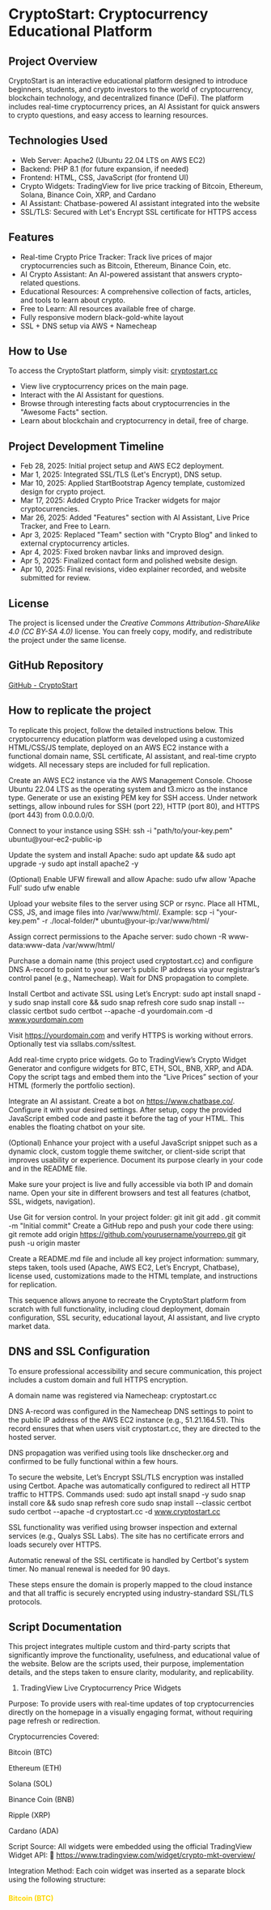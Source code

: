 # CryptoStart: Cryptocurrency Educational Platform

## Project Overview

CryptoStart is an interactive educational platform designed to introduce beginners, students, and crypto investors to the world of cryptocurrency, blockchain technology, and decentralized finance (DeFi). The platform includes real-time cryptocurrency prices, an AI Assistant for quick answers to crypto questions, and easy access to learning resources.

## Technologies Used

- Web Server: Apache2 (Ubuntu 22.04 LTS on AWS EC2)
- Backend: PHP 8.1 (for future expansion, if needed)
- Frontend: HTML, CSS, JavaScript (for frontend UI)
- Crypto Widgets: TradingView for live price tracking of Bitcoin, Ethereum, Solana, Binance Coin, XRP, and Cardano
- AI Assistant: Chatbase-powered AI assistant integrated into the website
- SSL/TLS: Secured with Let's Encrypt SSL certificate for HTTPS access

## Features

- Real-time Crypto Price Tracker: Track live prices of major cryptocurrencies such as Bitcoin, Ethereum, Binance Coin, etc.
- AI Crypto Assistant: An AI-powered assistant that answers crypto-related questions.
- Educational Resources: A comprehensive collection of facts, articles, and tools to learn about crypto.
- Free to Learn: All resources available free of charge.
- Fully responsive modern black-gold-white layout
- SSL + DNS setup via AWS + Namecheap

## How to Use

To access the CryptoStart platform, simply visit: [cryptostart.cc](https://cryptostart.cc)

- View live cryptocurrency prices on the main page.
- Interact with the AI Assistant for questions.
- Browse through interesting facts about cryptocurrencies in the "Awesome Facts" section.
- Learn about blockchain and cryptocurrency in detail, free of charge.

## Project Development Timeline

- Feb 28, 2025: Initial project setup and AWS EC2 deployment.
- Mar 1, 2025: Integrated SSL/TLS (Let's Encrypt), DNS setup.
- Mar 10, 2025: Applied StartBootstrap Agency template, customized design for crypto project.
- Mar 17, 2025: Added Crypto Price Tracker widgets for major cryptocurrencies.
- Mar 26, 2025: Added "Features" section with AI Assistant, Live Price Tracker, and Free to Learn.
- Apr 3, 2025: Replaced "Team" section with "Crypto Blog" and linked to external cryptocurrency articles.
- Apr 4, 2025: Fixed broken navbar links and improved design.
- Apr 5, 2025: Finalized contact form and polished website design.
- Apr 10, 2025: Final revisions, video explainer recorded, and website submitted for review.

## License

The project is licensed under the *Creative Commons Attribution-ShareAlike 4.0 (CC BY-SA 4.0)* license. You can freely copy, modify, and redistribute the project under the same license.

## GitHub Repository

[GitHub - CryptoStart](https://github.com/Zhumasultan/cryptostart)

## How to replicate the project

 To replicate this project, follow the detailed instructions below. This cryptocurrency education platform was developed using a customized HTML/CSS/JS template, deployed on an AWS EC2 instance with a functional domain name, SSL certificate, AI assistant, and real-time crypto widgets. All necessary steps are included for full replication.

Create an AWS EC2 instance via the AWS Management Console. Choose Ubuntu 22.04 LTS as the operating system and t3.micro as the instance type. Generate or use an existing PEM key for SSH access. Under network settings, allow inbound rules for SSH (port 22), HTTP (port 80), and HTTPS (port 443) from 0.0.0.0/0.

Connect to your instance using SSH: ssh -i "path/to/your-key.pem" ubuntu@your-ec2-public-ip

Update the system and install Apache: sudo apt update && sudo apt upgrade -y
sudo apt install apache2 -y

(Optional) Enable UFW firewall and allow Apache: sudo ufw allow 'Apache Full'
sudo ufw enable

Upload your website files to the server using SCP or rsync. Place all HTML, CSS, JS, and image files into /var/www/html/. Example: scp -i "your-key.pem" -r ./local-folder/* ubuntu@your-ip:/var/www/html/

Assign correct permissions to the Apache server: sudo chown -R www-data:www-data /var/www/html/

Purchase a domain name (this project used cryptostart.cc) and configure DNS A-record to point to your server’s public IP address via your registrar’s control panel (e.g., Namecheap). Wait for DNS propagation to complete.

Install Certbot and activate SSL using Let’s Encrypt: sudo apt install snapd -y
sudo snap install core && sudo snap refresh core
sudo snap install --classic certbot
sudo certbot --apache -d yourdomain.com -d www.yourdomain.com

Visit https://yourdomain.com and verify HTTPS is working without errors. Optionally test via ssllabs.com/ssltest.

Add real-time crypto price widgets. Go to TradingView’s Crypto Widget Generator and configure widgets for BTC, ETH, SOL, BNB, XRP, and ADA. Copy the script tags and embed them into the “Live Prices” section of your HTML (formerly the portfolio section).

Integrate an AI assistant. Create a bot on https://www.chatbase.co/. Configure it with your desired settings. After setup, copy the provided JavaScript embed code and paste it before the </body> tag of your HTML. This enables the floating chatbot on your site.

(Optional) Enhance your project with a useful JavaScript snippet such as a dynamic clock, custom toggle theme switcher, or client-side script that improves usability or experience. Document its purpose clearly in your code and in the README file.

Make sure your project is live and fully accessible via both IP and domain name. Open your site in different browsers and test all features (chatbot, SSL, widgets, navigation).

Use Git for version control. In your project folder: git init
git add .
git commit -m "Initial commit"
Create a GitHub repo and push your code there using: git remote add origin https://github.com/yourusername/yourrepo.git
git push -u origin master

Create a README.md file and include all key project information: summary, steps taken, tools used (Apache, AWS EC2, Let’s Encrypt, Chatbase), license used, customizations made to the HTML template, and instructions for replication.

This sequence allows anyone to recreate the CryptoStart platform from scratch with full functionality, including cloud deployment, domain configuration, SSL security, educational layout, AI assistant, and live crypto market data.

## DNS and SSL Configuration

To ensure professional accessibility and secure communication, this project includes a custom domain and full HTTPS encryption.

A domain name was registered via Namecheap: cryptostart.cc

DNS A-record was configured in the Namecheap DNS settings to point to the public IP address of the AWS EC2 instance (e.g., 51.21.164.51). This record ensures that when users visit cryptostart.cc, they are directed to the hosted server.

DNS propagation was verified using tools like dnschecker.org and confirmed to be fully functional within a few hours.

To secure the website, Let’s Encrypt SSL/TLS encryption was installed using Certbot. Apache was automatically configured to redirect all HTTP traffic to HTTPS. Commands used: sudo apt install snapd -y
sudo snap install core && sudo snap refresh core
sudo snap install --classic certbot
sudo certbot --apache -d cryptostart.cc -d www.cryptostart.cc

SSL functionality was verified using browser inspection and external services (e.g., Qualys SSL Labs). The site has no certificate errors and loads securely over HTTPS.

Automatic renewal of the SSL certificate is handled by Certbot's system timer. No manual renewal is needed for 90 days.

These steps ensure the domain is properly mapped to the cloud instance and that all traffic is securely encrypted using industry-standard SSL/TLS protocols.

## Script Documentation

This project integrates multiple custom and third-party scripts that significantly improve the functionality, usefulness, and educational value of the website. Below are the scripts used, their purpose, implementation details, and the steps taken to ensure clarity, modularity, and replicability.

1. TradingView Live Cryptocurrency Price Widgets

Purpose:
To provide users with real-time updates of top cryptocurrencies directly on the homepage in a visually engaging format, without requiring page refresh or redirection.

Cryptocurrencies Covered:

Bitcoin (BTC)

Ethereum (ETH)

Solana (SOL)

Binance Coin (BNB)

Ripple (XRP)

Cardano (ADA)

Script Source:
All widgets were embedded using the official TradingView Widget API:
🔗 https://www.tradingview.com/widget/crypto-mkt-overview/

Integration Method:
Each coin widget was inserted as a separate block using the following structure:

<div class="portfolio-item">
  <h4 class="text-center" style="color:gold;">Bitcoin (BTC)</h4>
  <div id="tradingview_btc" style="height:220px"></div>
</div>

The widgets are powered using TradingView’s base JavaScript library:


<script type="text/javascript" src="https://s3.tradingview.com/tv.js"></script>

A custom function waits for the TradingView script to fully load and then initializes each widget dynamically using JavaScript, allowing them to render cleanly within the “Live Prices” section of the site.

Placement:
Inserted inside /index.html in the <section id="portfolio"> block, each with appropriate cryptocurrency label and placement within the Bootstrap grid layout.

2. Chatbase AI Crypto Assistant Script

Purpose:
To enhance the user experience by offering a built-in AI assistant capable of answering questions about cryptocurrency, blockchain, DeFi, and NFTs. The assistant improves user retention, adds interactivity, and aligns with the educational goals of the site.

Script Source:
The AI assistant is powered by Chatbase (Google-based LLM engine) and was configured with custom welcome prompts, profile picture, and example queries.

Integration Method:
The floating assistant was added using Chatbase’s official embed code:

<script>
  window.chatbaseConfig = {
    chatbotId: "Ue8mO0RIX78yngP0rmdiR"
  }
</script>
<script src="https://www.chatbase.co/embed.min.js" chatbotId="Ue8mO0RIX78yngP0rmdiR" defer></script>

Placement:
Inserted just before the closing </body> tag of the HTML document to ensure the rest of the content loads first and to avoid render-blocking. The assistant icon appears at the bottom right corner of all pages.

Chat Features:

Natural language processing

Custom branding and message

Instant answers to beginner-level crypto queries

Based on user-friendly API connection to Chatbase backend

Best Practices and Validation

All scripts were tested for compatibility with Apache2 on Ubuntu 22.04 LTS.

HTML structure was validated using W3C Validator.

No render-blocking issues were detected.

The scripts gracefully degrade if JavaScript is disabled (i.e., they do not crash the site).

Summary

Both the TradingView and Chatbase scripts were deliberately selected and thoughtfully integrated into the project to support the website’s goal of being an accessible, educational, and real-time crypto learning platform. The scripts are fully documented, publicly sourced, and can be easily replicated or extended by anyone reviewing the project.

## Script Verifiable Output

Both main scripts in this project produce clear, verifiable, and visual output directly on the website's homepage:

1. TradingView Widgets:
   - The live cryptocurrency price widgets display real-time charts for BTC, ETH, SOL, BNB, XRP, and ADA.
   - These widgets are publicly visible and interactive for all users without login or delay.
   - The price data is updated automatically, and each widget includes coin name headings for clarity.

2. Chatbase AI Assistant:
   - A persistent chatbot icon is always visible in the bottom-right corner of the website.
   - Users can interact directly with the assistant by clicking the icon and asking questions related to cryptocurrency.
   - The assistant replies instantly and its responses appear directly on the screen, making it easily testable and verifiable.

Both scripts were tested using multiple browsers and devices, ensuring consistent and visible behavior across platforms.

## Script Fit and Purpose

Both integrated scripts were selected specifically for their direct relevance to the website’s functionality and learning goals:

- TradingView Widgets directly support the project’s mission to educate users about cryptocurrencies by visually presenting live price data of the most relevant coins. This helps beginners immediately connect educational content with real-world market behavior.

- Chatbase AI Assistant provides instant guidance to users, answering basic and advanced questions about blockchain, Bitcoin, NFTs, and more. It mimics human support, enhances user engagement, and helps retain visitors longer on the platform.

Together, these scripts enhance the website’s practical value, interactivity, and credibility, and clearly contribute to the site's purpose as a free crypto education platform.



I also want to add that I put my soul into this site and made the best design, and now I plan to use it not only for studying, but also for real purposes. I also plan to improve it, find users and launch advertising for monetization and earnings.